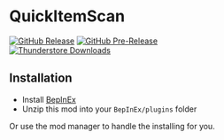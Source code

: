 QuickItemScan
============
[![GitHub Release](https://img.shields.io/github/v/release/mattymatty97/LTC_QuickItemScan?display_name=release&logo=github&logoColor=white)](https://github.com/mattymatty97/LTC_QuickItemScan/releases/latest)
[![GitHub Pre-Release](https://img.shields.io/github/v/release/mattymatty97/LTC_QuickItemScan?include_prereleases&display_name=release&logo=github&logoColor=white&label=preview)](https://github.com/mattymatty97/LTC_QuickItemScan/releases)  
[![Thunderstore Downloads](https://img.shields.io/thunderstore/dt/mattymatty/QuickItemScan?style=flat&logo=thunderstore&logoColor=white&label=thunderstore)](https://thunderstore.io/c/lethal-company/p/mattymatty/QuickItemScan/)

Installation
------------

- Install [BepInEx](https://thunderstore.io/c/lethal-company/p/BepInEx/BepInExPack/)
- Unzip this mod into your `BepInEx/plugins` folder

Or use the mod manager to handle the installing for you.
